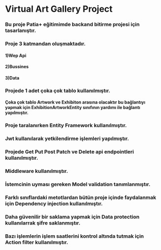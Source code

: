 # Virtual Art Gallery Project
### Bu proje Patia+ eğitimimde backand bitirme projesi için tasarlanıştır.
### Proje 3 katmandan oluşmaktadır.
#### 1)Wep Api
#### 2)Bussines
#### 3)Data
### Projede 1 adet çoka çok tablo kullanılmıştır.
#### Çoka çok tablo  Artwork ve Exhibiton arasına olacaktır bu bağlantıyı yapmak için ExhibitionArtworkEntity sınıfının yardımı ile bağlantı yapılmıştır.
### Proje taralanırken Entity Framework kullanılmıştır.
### Jwt kullanılarak yetkilendirme işlemleri yapılmıştır.
### Projede Get Put Post Patch ve Delete api endpointleri kullanılmıştır.
### Middleware kullanılmıştır.
### İstemcinin uyması gereken Model validation tanımlanmıştır.
### Farklı sınıflardaki metotlardan bütün proje içinde faydalanmak için  Dependency injection  kullanılmıştır.
### Daha güvenilir bir saklama yapmak için Data protection kullanılarrak şifre saklanmıştır.
### Bazı işlemlerin işlem saatlerini kontrol altında tutmak için Action filter kullanılmıştır.
